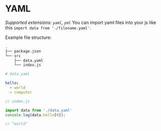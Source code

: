 # YAML

_Supported extensions: `yaml`, `yml`_ You can import yaml files into your js like this `import data from './filename.yaml'`.

Example file structure:

```bash
.
├── package.json
└── src
    ├── data.yaml
    └── index.js
```

```yaml
# data.yaml

hello:
  - world
  - computer
```

```javascript
// index.js

import data from './data.yaml'
console.log(data.hello[0]);

// "world"
```

